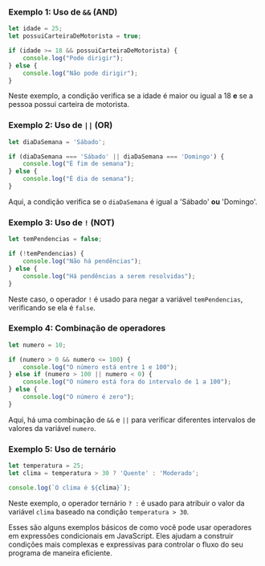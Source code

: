 ### Exemplo 1: Uso de `&&` (AND)
```javascript
let idade = 25;
let possuiCarteiraDeMotorista = true;

if (idade >= 18 && possuiCarteiraDeMotorista) {
    console.log("Pode dirigir");
} else {
    console.log("Não pode dirigir");
}
```
Neste exemplo, a condição verifica se a idade é maior ou igual a 18 **e** se a pessoa possui carteira de motorista.

### Exemplo 2: Uso de `||` (OR)
```javascript
let diaDaSemana = 'Sábado';

if (diaDaSemana === 'Sábado' || diaDaSemana === 'Domingo') {
    console.log("É fim de semana");
} else {
    console.log("É dia de semana");
}
```
Aqui, a condição verifica se o `diaDaSemana` é igual a 'Sábado' **ou** 'Domingo'.

### Exemplo 3: Uso de `!` (NOT)
```javascript
let temPendencias = false;

if (!temPendencias) {
    console.log("Não há pendências");
} else {
    console.log("Há pendências a serem resolvidas");
}
```
Neste caso, o operador `!` é usado para negar a variável `temPendencias`, verificando se ela é `false`.

### Exemplo 4: Combinação de operadores
```javascript
let numero = 10;

if (numero > 0 && numero <= 100) {
    console.log("O número está entre 1 e 100");
} else if (numero > 100 || numero < 0) {
    console.log("O número está fora do intervalo de 1 a 100");
} else {
    console.log("O número é zero");
}
```
Aqui, há uma combinação de `&&` e `||` para verificar diferentes intervalos de valores da variável `numero`.

### Exemplo 5: Uso de ternário
```javascript
let temperatura = 25;
let clima = temperatura > 30 ? 'Quente' : 'Moderado';

console.log(`O clima é ${clima}`);
```
Neste exemplo, o operador ternário `? :` é usado para atribuir o valor da variável `clima` baseado na condição `temperatura > 30`.

Esses são alguns exemplos básicos de como você pode usar operadores em expressões condicionais em JavaScript. Eles ajudam a construir condições mais complexas e expressivas para controlar o fluxo do seu programa de maneira eficiente.
